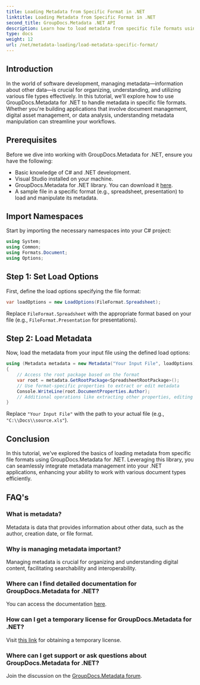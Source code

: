 ```yaml
---
title: Loading Metadata from Specific Format in .NET
linktitle: Loading Metadata from Specific Format in .NET
second_title: GroupDocs.Metadata .NET API
description: Learn how to load metadata from specific file formats using GroupDocs.Metadata for .NET in this comprehensive tutorial.
type: docs
weight: 12
url: /net/metadata-loading/load-metadata-specific-format/
---
```

## Introduction
In the world of software development, managing metadata—information about other data—is crucial for organizing, understanding, and utilizing various file types effectively. In this tutorial, we'll explore how to use GroupDocs.Metadata for .NET to handle metadata in specific file formats. Whether you're building applications that involve document management, digital asset management, or data analysis, understanding metadata manipulation can streamline your workflows.
## Prerequisites
Before we dive into working with GroupDocs.Metadata for .NET, ensure you have the following:
- Basic knowledge of C# and .NET development.
- Visual Studio installed on your machine.
- GroupDocs.Metadata for .NET library. You can download it [here](https://releases.groupdocs.com/metadata/net/).
- A sample file in a specific format (e.g., spreadsheet, presentation) to load and manipulate its metadata.

## Import Namespaces
Start by importing the necessary namespaces into your C# project:
```csharp
using System;
using Common;
using Formats.Document;
using Options;
```

## Step 1: Set Load Options
First, define the load options specifying the file format:
```csharp
var loadOptions = new LoadOptions(FileFormat.Spreadsheet);
```
Replace `FileFormat.Spreadsheet` with the appropriate format based on your file (e.g., `FileFormat.Presentation` for presentations).
## Step 2: Load Metadata
Now, load the metadata from your input file using the defined load options:
```csharp
using (Metadata metadata = new Metadata("Your Input File", loadOptions))
{
    // Access the root package based on the format
    var root = metadata.GetRootPackage<SpreadsheetRootPackage>();
    // Use format-specific properties to extract or edit metadata
    Console.WriteLine(root.DocumentProperties.Author);
    // Additional operations like extracting other properties, editing metadata, etc.
}
```
Replace `"Your Input File"` with the path to your actual file (e.g., `"C:\\Docs\\source.xls"`).

## Conclusion
In this tutorial, we've explored the basics of loading metadata from specific file formats using GroupDocs.Metadata for .NET. Leveraging this library, you can seamlessly integrate metadata management into your .NET applications, enhancing your ability to work with various document types efficiently.

## FAQ's
### What is metadata?
Metadata is data that provides information about other data, such as the author, creation date, or file format.
### Why is managing metadata important?
Managing metadata is crucial for organizing and understanding digital content, facilitating searchability and interoperability.
### Where can I find detailed documentation for GroupDocs.Metadata for .NET?
You can access the documentation [here](https://reference.groupdocs.com/metadata/net/).
### How can I get a temporary license for GroupDocs.Metadata for .NET?
Visit [this link](https://purchase.groupdocs.com/temporary-license/) for obtaining a temporary license.
### Where can I get support or ask questions about GroupDocs.Metadata for .NET?
Join the discussion on the [GroupDocs.Metadata forum](https://forum.groupdocs.com/c/metadata/14).
